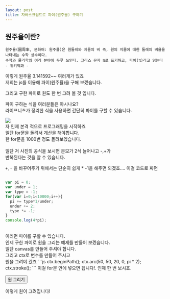 ```yaml
---
layout: post
title: 자바스크립트로 파이(원주율) 구하기
---
```

## 원주율이란?
```
원주율(圓周率, 문화어: 원주률)은 원둘레와 지름의 비 즉, 원의 지름에 대한 둘레의 비율을 나타내는 수학 상수이다. 
수학과 물리학의 여러 분야에 두루 쓰인다. 그리스 문자 π로 표기하고, 파이(π)라고 읽는다
- 위키백과 - 
```
이렇게 원주율 3.141592~~ 여러개가 있죠<br>
저희는 js를 이용해 파이(원주율)을 구해 보겠습니다.<br>

그리고 구한 파이로 원도 한 번 그려 볼 것 입니다.

파이 구하는 식을 여러분들은 아시나요?<br>
라이프니츠가 정리한 식을 사용하면 간단히 파이를 구할 수 있습니다.<br>

<img src="https://user-images.githubusercontent.com/37399578/45587393-cbea2c80-b93f-11e8-8e25-1001276722a7.png">
<br>
자 인제 본격 적으로 프로그래밍을 시작하죠<br>
일단 for문을 돌려서 계산을 해야합니다.<br>
한 for문을 1000번 정도 돌려보겠습니다.<br>
<br>
일단 저 사진의 공식을 보시면 분모가 2식 늘어나고 -,+가 <br>
반복된다는 것을 알 수 있습니다.<br>

`+,-` 을 바꾸어주기 위해서는 단순히 쉽게 * -1을 해주면 되겠죠....
이걸 코드로 짜면
```js

var pi = 0;
var under = 1;
var type = -1;
for(var i=0;i<10000;i++){
  pi += type*1/under;
  under += 2;
  type *= -1;
}
console.log(4*pi);
```
<br>
이러면 파이를 구할 수 있습니다.<br>
인제 구한 파이로 원을 그리는 예제를 만들어 보겠습니다.<br>
일단 canvas를 만들어 주셔야 합니다.<br>
그리고 ctx로 변수를 만들어 주시고<br>
원을 그려야 겠죠
```js
ctx.beginPath();
ctx.arc(50, 50, 20, 0, pi * 2);
ctx.stroke();
```
이걸 for문 안에 넣으면 됩니다!.
인제 한 번 보시죠.

<canvas id="canvas" width="400px;" height="400px;"></canvas>
<script type="text/javascript">
var canvas = document.getElementById('canvas');
var ctx = canvas.getContext('2d');
function pidraw(){
  var pi = 0;
  var under = 1;
  var type = -1;
  for(var i=0;i<10000;i++){
    pi += type*1/under;
    under += 2;
    type *= -1;
    ctx.beginPath();
    ctx.arc(200, 200, 80, 0, 2 * pi *4);
    ctx.stroke();
  }
}
</script>
<button onclick="pidraw()">원 그리기</button>

이렇게 원이 그려집니다!

